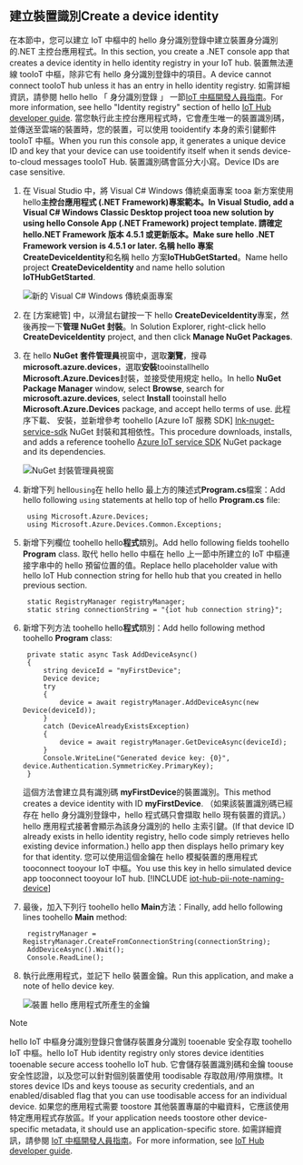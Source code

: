 ## <a name="create-a-device-identity"></a><span data-ttu-id="61a38-101">建立裝置識別</span><span class="sxs-lookup"><span data-stu-id="61a38-101">Create a device identity</span></span>
<span data-ttu-id="61a38-102">在本節中，您可以建立 IoT 中樞中的 hello 身分識別登錄中建立裝置身分識別的.NET 主控台應用程式。</span><span class="sxs-lookup"><span data-stu-id="61a38-102">In this section, you create a .NET console app that creates a device identity in hello identity registry in your IoT hub.</span></span> <span data-ttu-id="61a38-103">裝置無法連線 tooIoT 中樞，除非它有 hello 身分識別登錄中的項目。</span><span class="sxs-lookup"><span data-stu-id="61a38-103">A device cannot connect tooIoT hub unless it has an entry in hello identity registry.</span></span> <span data-ttu-id="61a38-104">如需詳細資訊，請參閱 hello hello 「 身分識別登錄 」 一節[IoT 中樞開發人員指南][lnk-devguide-identity]。</span><span class="sxs-lookup"><span data-stu-id="61a38-104">For more information, see hello "Identity registry" section of hello [IoT Hub developer guide][lnk-devguide-identity].</span></span> <span data-ttu-id="61a38-105">當您執行此主控台應用程式時，它會產生唯一的裝置識別碼，並傳送至雲端的裝置時，您的裝置，可以使用 tooidentify 本身的索引鍵郵件 tooIoT 中樞。</span><span class="sxs-lookup"><span data-stu-id="61a38-105">When you run this console app, it generates a unique device ID and key that your device can use tooidentify itself when it sends device-to-cloud messages tooIoT Hub.</span></span> <span data-ttu-id="61a38-106">裝置識別碼會區分大小寫。</span><span class="sxs-lookup"><span data-stu-id="61a38-106">Device IDs are case sensitive.</span></span>

1. <span data-ttu-id="61a38-107">在 Visual Studio 中，將 Visual C# Windows 傳統桌面專案 tooa 新方案使用 hello**主控台應用程式 (.NET Framework)**專案範本。</span><span class="sxs-lookup"><span data-stu-id="61a38-107">In Visual Studio, add a Visual C# Windows Classic Desktop project tooa new solution by using hello **Console App (.NET Framework)** project template.</span></span> <span data-ttu-id="61a38-108">請確定 hello.NET Framework 版本 4.5.1 或更新版本。</span><span class="sxs-lookup"><span data-stu-id="61a38-108">Make sure hello .NET Framework version is 4.5.1 or later.</span></span> <span data-ttu-id="61a38-109">名稱 hello 專案**CreateDeviceIdentity**和名稱 hello 方案**IoTHubGetStarted**。</span><span class="sxs-lookup"><span data-stu-id="61a38-109">Name hello project **CreateDeviceIdentity** and name hello solution **IoTHubGetStarted**.</span></span>
   
    ![新的 Visual C# Windows 傳統桌面專案][10]
2. <span data-ttu-id="61a38-111">在 [方案總管] 中，以滑鼠右鍵按一下 hello **CreateDeviceIdentity**專案，然後再按一下**管理 NuGet 封裝**。</span><span class="sxs-lookup"><span data-stu-id="61a38-111">In Solution Explorer, right-click hello **CreateDeviceIdentity** project, and then click **Manage NuGet Packages**.</span></span>
3. <span data-ttu-id="61a38-112">在 hello **NuGet 套件管理員**視窗中，選取**瀏覽**，搜尋**microsoft.azure.devices**，選取**安裝**tooinstallhello **Microsoft.Azure.Devices**封裝，並接受使用規定 hello。</span><span class="sxs-lookup"><span data-stu-id="61a38-112">In hello **NuGet Package Manager** window, select **Browse**, search for **microsoft.azure.devices**, select **Install** tooinstall hello **Microsoft.Azure.Devices** package, and accept hello terms of use.</span></span> <span data-ttu-id="61a38-113">此程序下載、 安裝，並新增參考 toohello [Azure IoT 服務 SDK] [ lnk-nuget-service-sdk] NuGet 封裝和其相依性。</span><span class="sxs-lookup"><span data-stu-id="61a38-113">This procedure downloads, installs, and adds a reference toohello [Azure IoT service SDK][lnk-nuget-service-sdk] NuGet package and its dependencies.</span></span>
   
    ![NuGet 封裝管理員視窗][11]
4. <span data-ttu-id="61a38-115">新增下列 hello`using`在 hello hello 最上方的陳述式**Program.cs**檔案：</span><span class="sxs-lookup"><span data-stu-id="61a38-115">Add hello following `using` statements at hello top of hello **Program.cs** file:</span></span>
   
        using Microsoft.Azure.Devices;
        using Microsoft.Azure.Devices.Common.Exceptions;
5. <span data-ttu-id="61a38-116">新增下列欄位 toohello hello**程式**類別。</span><span class="sxs-lookup"><span data-stu-id="61a38-116">Add hello following fields toohello **Program** class.</span></span> <span data-ttu-id="61a38-117">取代 hello hello 中樞在 hello 上一節中所建立的 IoT 中樞連接字串中的 hello 預留位置的值。</span><span class="sxs-lookup"><span data-stu-id="61a38-117">Replace hello placeholder value with hello IoT Hub connection string for hello hub that you created in hello previous section.</span></span>
   
        static RegistryManager registryManager;
        static string connectionString = "{iot hub connection string}";
6. <span data-ttu-id="61a38-118">新增下列方法 toohello hello**程式**類別：</span><span class="sxs-lookup"><span data-stu-id="61a38-118">Add hello following method toohello **Program** class:</span></span>
   
        private static async Task AddDeviceAsync()
        {
            string deviceId = "myFirstDevice";
            Device device;
            try
            {
                device = await registryManager.AddDeviceAsync(new Device(deviceId));
            }
            catch (DeviceAlreadyExistsException)
            {
                device = await registryManager.GetDeviceAsync(deviceId);
            }
            Console.WriteLine("Generated device key: {0}", device.Authentication.SymmetricKey.PrimaryKey);
        }
   
    <span data-ttu-id="61a38-119">這個方法會建立具有識別碼 **myFirstDevice**的裝置識別。</span><span class="sxs-lookup"><span data-stu-id="61a38-119">This method creates a device identity with ID **myFirstDevice**.</span></span> <span data-ttu-id="61a38-120">（如果該裝置識別碼已經存在 hello 身分識別登錄中，hello 程式碼只會擷取 hello 現有裝置的資訊。）hello 應用程式接著會顯示為該身分識別的 hello 主索引鍵。</span><span class="sxs-lookup"><span data-stu-id="61a38-120">(If that device ID already exists in hello identity registry, hello code simply retrieves hello existing device information.) hello app then displays hello primary key for that identity.</span></span> <span data-ttu-id="61a38-121">您可以使用這個金鑰在 hello 模擬裝置的應用程式 tooconnect tooyour IoT 中樞。</span><span class="sxs-lookup"><span data-stu-id="61a38-121">You use this key in hello simulated device app tooconnect tooyour IoT hub.</span></span>
[!INCLUDE [iot-hub-pii-note-naming-device](iot-hub-pii-note-naming-device.md)]

7. <span data-ttu-id="61a38-122">最後，加入下列行 toohello hello **Main**方法：</span><span class="sxs-lookup"><span data-stu-id="61a38-122">Finally, add hello following lines toohello **Main** method:</span></span>
   
        registryManager = RegistryManager.CreateFromConnectionString(connectionString);
        AddDeviceAsync().Wait();
        Console.ReadLine();
8. <span data-ttu-id="61a38-123">執行此應用程式，並記下 hello 裝置金鑰。</span><span class="sxs-lookup"><span data-stu-id="61a38-123">Run this application, and make a note of hello device key.</span></span>
   
    ![裝置 hello 應用程式所產生的金鑰][12]

> [!NOTE]
> <span data-ttu-id="61a38-125">hello IoT 中樞身分識別登錄只會儲存裝置身分識別 tooenable 安全存取 toohello IoT 中樞。</span><span class="sxs-lookup"><span data-stu-id="61a38-125">hello IoT Hub identity registry only stores device identities tooenable secure access toohello IoT hub.</span></span> <span data-ttu-id="61a38-126">它會儲存裝置識別碼和金鑰 toouse 安全性認證，以及您可以針對個別裝置使用 toodisable 存取啟用/停用旗標。</span><span class="sxs-lookup"><span data-stu-id="61a38-126">It stores device IDs and keys toouse as security credentials, and an enabled/disabled flag that you can use toodisable access for an individual device.</span></span> <span data-ttu-id="61a38-127">如果您的應用程式需要 toostore 其他裝置專屬的中繼資料，它應該使用特定應用程式存放區。</span><span class="sxs-lookup"><span data-stu-id="61a38-127">If your application needs toostore other device-specific metadata, it should use an application-specific store.</span></span> <span data-ttu-id="61a38-128">如需詳細資訊，請參閱 [IoT 中樞開發人員指南][lnk-devguide-identity]。</span><span class="sxs-lookup"><span data-stu-id="61a38-128">For more information, see [IoT Hub developer guide][lnk-devguide-identity].</span></span>
> 
> 

<!-- Images. -->
[10]: ./media/iot-hub-get-started-create-device-identity-csharp/create-identity-csharp1.png
[11]: ./media/iot-hub-get-started-create-device-identity-csharp/create-identity-csharp2.png
[12]: ./media/iot-hub-get-started-create-device-identity-csharp/create-identity-csharp3.png


<!-- Links -->
[lnk-devguide-identity]: ../articles/iot-hub/iot-hub-devguide-identity-registry.md
[lnk-nuget-service-sdk]: https://www.nuget.org/packages/Microsoft.Azure.Devices/
